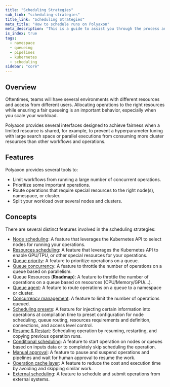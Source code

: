 ```yaml
---
title: "Scheduling Strategies"
sub_link: "scheduling-strategies"
title_link: "Scheduling Strategies"
meta_title: "How to schedule runs on Polyaxon"
meta_description: "This is a guide to assist you through the process and strategies for scheduling your runs."
is_index: true
tags:
  - namespace
  - queueing
  - pipelines
  - kubernetes
  - scheduling
sidebar: "core"
---
```


## Overview

Oftentimes, teams will have several environments with different resources and access from different users.
Allocating operations to the right resources while ensuring a fair queueing is an important behavior, especially when you scale your workload.

Polyaxon provides several interfaces designed to achieve fairness when a limited resource is shared,
for example, to prevent a hyperparameter tuning with large search space or parallel executions from consuming more cluster resources than other workflows and operations.

## Features

Polyaxon provides several tools to:
 * Limit workflows from running a large number of concurrent operations.
 * Prioritize some important operations.
 * Route operations that require special resources to the right node(s), namespace, or cluster.
 * Split your workload over several nodes and clusters.

## Concepts

There are several distinct features involved in the scheduling strategies:

 * [Node scheduling](/docs/core/scheduling-strategies/node-scheduling/): A feature that leverages the Kubernetes API to select nodes for running your operations.
 * [Resources scheduling](/docs/core/scheduling-strategies/resources-scheduling/): A feature that leverages the Kubernetes API to enable GPU/TPU, or other special resources for your operations.
 * [Queue priority](/docs/core/scheduling-strategies/queue-routing/#priority): A feature to prioritize operations on a queue.
 * [Queue concurrency](/docs/core/scheduling-strategies/queue-routing/#concurrency): A feature to throttle the number of operations on a queue based on parallelism.
 * Queue Resources (**Roadmap**): A feature to throttle the number of operations on a queue based on resources (CPU/Memory/GPU/...).
 * [Queue agent](/docs/core/scheduling-strategies/queue-routing/#agent): A feature to route operations on a queue to a namespace or cluster.
 * [Concurrency management](/docs/core/scheduling-strategies/concurrency-management): A feature to limit the number of operations queued.
 * [Scheduling presets](/docs/core/scheduling-strategies/presets/): A feature for injecting certain information into operations at compilation time to preset configuration
   for node scheduling, queue routing, resources requirements and definition, connections, and access level control.
 * [Resume & Restart](/docs/core/scheduling-strategies/resume-restart/): Scheduling operation by resuming, restarting, and copying previous operation runs.
 * [Conditional scheduling](/docs/core/scheduling-strategies/conditional-scheduling/): A feature to start operation on nodes or queues based on inputs data or to completely skip scheduling the operation.
 * [Manual approval](/docs/core/scheduling-strategies/manual-approval/): A feature to pause and suspend operations and pipelines and wait for human approval to resume the work.
 * [Operation cache layer](/docs/core/scheduling-strategies/operations-caching/): A feature to reduce the cost and execution time by avoiding and skipping similar work.
 * [External scheduling](/docs/core/scheduling-strategies/external-scheduling/): A feature to schedule and submit operations from external systems.
